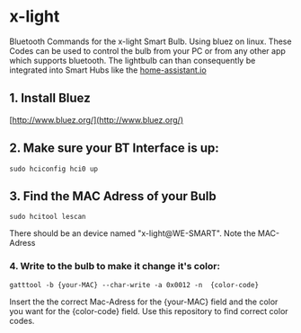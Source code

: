 # x-light

Bluetooth Commands for the x-light Smart Bulb. Using bluez on linux.
These Codes can be used to control the bulb from your PC or from any other app which supports bluetooth.
The lightbulb can than consequently be integrated into Smart Hubs like the [home-assistant.io](http://www.home-assistant.io/)




## 1. Install Bluez
[http://www.bluez.org/](http://www.bluez.org/)

## 2. Make sure your BT Interface is up:
	sudo hciconfig hci0 up
    
## 3. Find the MAC Adress of your Bulb
	sudo hcitool lescan

There should be an device named "x-light@WE-SMART". Note the MAC-Adress


### 4. Write to the bulb to make it change it's color:

	gatttool -b {your-MAC} --char-write -a 0x0012 -n  {color-code}
    
Insert the the correct Mac-Adress for the {your-MAC} field and the color you want for the {color-code} field.
Use this repository to find correct color codes.
    

